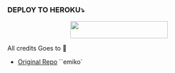 






### DEPLOY TO HEROKU⤵️
<p align="center"><a href="https://heroku.com/deploy?template=https://github.com/AttitudefuckerXD/SeiraRobot"> <img src="https://img.shields.io/badge/Deploy%20To%20Heroku-red?style=for-the-badge&logo=heroku" width="220" height="38.45"/></a></p>












All credits Goes to 💫

- [Original Repo](https://github.com/kennedy/Emiko) ``emiko`
